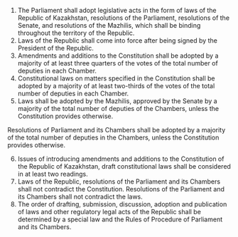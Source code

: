 1. The Parliament shall adopt legislative acts in the form of laws of the Republic of Kazakhstan, resolutions of the Parliament, resolutions of the Senate, and resolutions of the Mazhilis, which shall be binding throughout the territory of the Republic.
2. Laws of the Republic shall come into force after being signed by the President of the Republic.
3. Amendments and additions to the Constitution shall be adopted by a majority of at least three quarters of the votes of the total number of deputies in each Chamber.
4. Constitutional laws on matters specified in the Constitution shall be adopted by a majority of at least two-thirds of the votes of the total number of deputies in each Chamber.
5. Laws shall be adopted by the Mazhilis, approved by the Senate by a majority of the total number of deputies of the Chambers, unless the Constitution provides otherwise.

Resolutions of Parliament and its Chambers shall be adopted by a majority of the total number of deputies in the Chambers, unless the Constitution provides otherwise.

6. Issues of introducing amendments and additions to the Constitution of the Republic of Kazakhstan, draft constitutional laws shall be considered in at least two readings.
7. Laws of the Republic, resolutions of the Parliament and its Chambers shall not contradict the Constitution. Resolutions of the Parliament and its Chambers shall not contradict the laws.
8. The order of drafting, submission, discussion, adoption and publication of laws and other regulatory legal acts of the Republic shall be determined by a special law and the Rules of Procedure of Parliament and its Chambers.